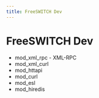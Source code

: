 ```yaml
---
title: FreeSWITCH Dev
---
```


# FreeSWITCH Dev

- mod_xml_rpc - XML-RPC
- mod_xml_curl
- mod_httapi
- mod_curl
- mod_esl
- mod_hiredis
